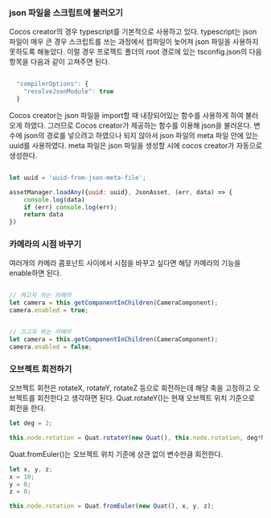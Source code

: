 ### json 파일을 스크립트에 불러오기
Cocos creator의 경우 typescript를 기본적으로 사용하고 있다. typescript는 json 파일이 매우 큰 경우 스크립트를 쓰는 과정에서 컴파일이 늦어져 json 파일을 사용하지 못하도록 해놓았다. 이럴 경우 프로젝트 폴더의 root 경로에 있는 tsconfig.json의 다음 항목을 다음과 같이 고쳐주면 된다.

```js

  "compilerOptions": {
    "resolveJsonModule": true
  }

```

Cocos creator는 json 파일을 import할 때 내장되어있는 함수를 사용하게 하여 불러오게 하였다. 그러므로 Cocos creator가 제공하는 함수를 이용해 json을 불러온다. 변수에 json의 경로를 넣으려고 하였으나 되지 않아서 json 파일의 meta 파일 안에 있는 uuid를 사용하였다. meta 파일은 json 파일을 생성할 시에 cocos creator가 자동으로 생성한다.

```js

let uuid = 'uuid-from-json-meta-file';

assetManager.loadAny({uuid: uuid}, JsonAsset, (err, data) => {
    console.log(data)
    if (err) console.log(err);
    return data
})

```

### 카메라의 시점 바꾸기
여러개의 카메라 콤포넌트 사이에서 시점을 바꾸고 싶다면 해당 카메라의 기능을 enable하면 된다.

```js

// 켜고자 하는 카메라
let camera = this.getComponentInChildren(CameraComponent);
camera.enabled = true;

```

```js

// 끄고자 하는 카메라
let camera = this.getComponentInChildren(CameraComponent);
camera.enabled = false;

```

### 오브젝트 회전하기
오브젝트 회전은 rotateX, rotateY, rotateZ 등으로 회전하는데 해당 축을 고정하고 오브젝트를 회전한다고 생각하면 된다. Quat.rotateY()는 현재 오브젝트 위치 기준으로 회전을 한다.

```js
let deg = 2;

this.node.rotation = Quat.rotateY(new Quat(), this.node.rotation, deg*Math.PI/180)

```

Quat.fromEuler()는 오브젝트 위치 기준에 상관 없이 변수만큼 회전한다.

```js
let x, y, z;
x = 10;
y = 0;
z = 0;

this.node.rotation = Quat.fromEuler(new Quat(), x, y, z);

```